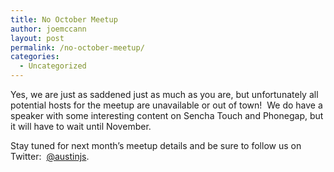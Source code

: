```yaml
---
title: No October Meetup
author: joemccann
layout: post
permalink: /no-october-meetup/
categories:
  - Uncategorized
---
```

Yes, we are just as saddened just as much as you are, but unfortunately all potential hosts for the meetup are unavailable or out of town!  We do have a speaker with some interesting content on Sencha Touch and Phonegap, but it will have to wait until November.

Stay tuned for next month&#8217;s meetup details and be sure to follow us on Twitter:  [@austinjs][1].

 [1]: http://twitter.com/austinjs